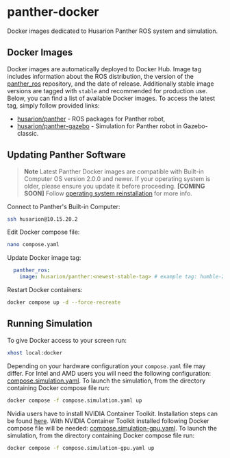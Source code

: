 # panther-docker

Docker images dedicated to Husarion Panther ROS system and simulation.

## Docker Images

Docker images are automatically deployed to Docker Hub. Image tag includes information about the ROS distribution, the version of the [panther_ros](https://github.com/husarion/panther_ros/tree/ros2-devel) repository, and the date of release. Additionally stable image versions are  tagged with `stable` and recommended for production use.
Below, you can find a list of available Docker images. To access the latest tag, simply follow provided links:

- [husarion/panther](https://hub.docker.com/r/husarion/panther) - ROS packages for Panther robot,
- [husarion/panther-gazebo](https://hub.docker.com/r/husarion/panther-gazebo) - Simulation for Panther robot in Gazebo-classic.

## Updating Panther Software

> **Note**
> Latest Panther Docker images are compatible with Built-in Computer OS version 2.0.0 and newer. If your operating system is older, please ensure you update it before proceeding. **[COMING SOON]** Follow [operating system reinstallation](ros2-os-instalation-link) for more info.

Connect to Panther's Built-in Computer:

```bash
ssh husarion@10.15.20.2
```

Edit Docker compose file:

```bash
nano compose.yaml
```

Update Docker image tag:

```yaml
  panther_ros:
    image: husarion/panther:<newest-stable-tag> # example tag: humble-2.0.0-20231208-stable
```

Restart Docker containers:

```bash
docker compose up -d --force-recreate
```

## Running Simulation

To give Docker access to your screen run:

```bash
xhost local:docker
```

Depending on your hardware configuration your `compose.yaml` file may differ. For Intel and AMD users you will need the following configuration: [compose.simulation.yaml](./demo/simulation/compose.simulation.yaml).
To launch the simulation, from the directory containing Docker compose file run:

```bash
docker compose -f compose.simulation.yaml up
```

Nvidia users have to install NVIDIA Container Toolkit. Installation steps can be found [here](https://docs.nvidia.com/datacenter/cloud-native/container-toolkit/latest/install-guide.html). With NVIDIA Container Toolkit installed following Docker compose file will be needed: [compose.simulation-gpu.yaml](./demo/simulation/compose.simulation-gpu.yaml).
To launch the simulation, from the directory containing Docker compose file run:

```bash
docker compose -f compose.simulation-gpu.yaml up
```
